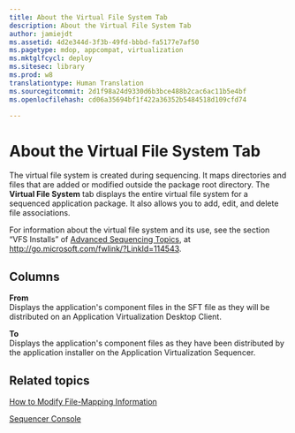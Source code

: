 ```yaml
---
title: About the Virtual File System Tab
description: About the Virtual File System Tab
author: jamiejdt
ms.assetid: 4d2e344d-3f3b-49fd-bbbd-fa5177e7af50
ms.pagetype: mdop, appcompat, virtualization
ms.mktglfcycl: deploy
ms.sitesec: library
ms.prod: w8
translationtype: Human Translation
ms.sourcegitcommit: 2d1f98a24d9330d6b3bce488b2cac6ac11b5e4bf
ms.openlocfilehash: cd06a35694bf1f422a36352b5484518d109cfd74

---
```



# About the Virtual File System Tab


The virtual file system is created during sequencing. It maps directories and files that are added or modified outside the package root directory. The **Virtual File System** tab displays the entire virtual file system for a sequenced application package. It also allows you to add, edit, and delete file associations.

For information about the virtual file system and its use, see the section “VFS Installs” of [Advanced Sequencing Topics](http://go.microsoft.com/fwlink/?LinkId=114543), at http://go.microsoft.com/fwlink/?LinkId=114543.

## Columns


<a href="" id="from"></a>**From**  
Displays the application's component files in the SFT file as they will be distributed on an Application Virtualization Desktop Client.

<a href="" id="to"></a>**To**  
Displays the application's component files as they have been distributed by the application installer on the Application Virtualization Sequencer.

## Related topics


[How to Modify File-Mapping Information](how-to-modify-file-mapping-information.md)

[Sequencer Console](sequencer-console.md)

 

 








<!--HONumber=Jun16_HO4-->


